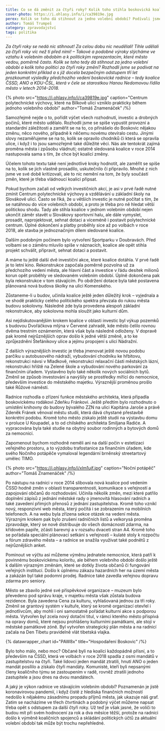 ```yaml
---
title: Co se dá změnit za čtyři roky? Kolik toho stihla boskovická koalice z let 2014–2018
cover-photo: https://i.ohlasy.info/i/ca39819e.jpg
perex: Kolik se toho dá stihnout za jedno volební období? Podívali jsme se na jeden konkrétní příklad a výsledky předchozího vedení boskovické radnice.
author: Tomáš Trumpeš
category: zpravodajství
tags: politika
---
```


*Za čtyři roky se nedá nic stihnout! Za celou dobu nic neudělali! Tihle udělali za čtyři roky víc než ti před nimi! – Takové a podobné výroky slýcháme ve vztahu k volebním obdobím a k politickým reprezentacím, které město vedou, poměrně často. Kolik se toho tedy dá stihnout za jedno volební období a kolik toho politici za čtyři roky změní? Rozhodli jsme se podívat na jeden konkrétní příklad a s již docela bezpečným odstupem tří let prozkoumat výsledky předchozího vedení boskovické radnice – tedy koalice ČSSD, ANO a KDU-ČSL, která v čele se starostkou Hanou Nedomovou řídila město v letech 2014–2018.*

{% photo src="https://i.ohlasy.info/i/ca39819e.jpg" caption="Centrum polytechnické výchovy, které na Bílkově ulici vzniklo prakticky během jednoho volebního období" author="Tomáš Znamenáček" /%}

Samozřejmě nejde o to, pořídit výčet všech rozhodnutí, investic a drobných počinů, které město udělalo. Rozhodli jsme se spíše vypustit provozní a standardní záležitosti a zaměřit se na to, co přinášelo do Boskovic nějakou změnu, něco nového, případně k něčemu novému otevíralo cestu. Jinými slovy nezaměřujeme se na to, kolik se opravilo chodníků či která se opravila ulice, i když i to jsou samozřejmě také důležité věci. Nás ale tentokrát zajímá proměna města i způsobu vládnutí; ostatně sledovaná koalice v roce 2014 nastupovala sama s tím, že chce být koalicí změny.

Účelem tohoto textu také není jednotlivé kroky hodnotit, ale zaměřit se spíše na to, kolik se jich vlastně prosadilo, uskutečnilo či připravilo. Mnohé z nich jsme ve své době kritizovali, ale to nic nemění na tom, že byly součástí změn, které je třeba vládnoucí koalici připsat.

Pokud bychom začali od velkých investičních akcí, je asi v prvé řadě nutné zmínit Centrum polytechnické výchovy a vzdělávání u základní školy na Slovákově ulici. Často se říká, že u větších investic je nutné počítat s tím, že se natáhnou do více volebních období, a proto je třeba pro ně hledat větší politickou shodu. Tady ale stihla koalice v jednom volebním období nejen ukončit záměr stavět u Slovákovy sportovní halu, ale dále vymyslet, prosadit, naprojektovat, sehnat dotaci a víceméně i postavit polytechnické centrum. Úplné dokončení a platby proběhly sice až po volbách v roce 2018, ale stavba je jednoznačným dílem sledované koalice.

Dalším podobným počinem bylo vytvoření Sportparku v Doubravách. Před volbami se o záměru mluvilo spíše v náznacích, koalice ale opět stihla projekt schválit, připravit, sehnat dotaci a postavit.

A máme tu ještě další dvě investiční akce, které koalice dotáhla. V prvé řadě je to letní kino. Rekonstrukce započala poměrně pozvolna už za předchozího vedení města, ale hlavní část a investice v řádu desítek milionů korun opět proběhly ve sledovaném volebním období. Úplně dokončena pak byla rekonstrukce v tom stávajícím. Po obdržení dotace byla také postavena plánovaná nová budova školky na ulici Komenského.

Zůstaneme-li u budov, učinila koalice ještě jeden důležitý krok – vyjednala a ve shodě prakticky celého politického spektra převzala do rukou města budovu sokolovny. Následně zde byla provedena alespoň základní rekonstrukce, aby sokolovna mohla sloužit jako kulturní dům.

Asi nejdiskutovanějším krokem koalice v oblasti investic byl výkup pozemků s budovou Dvořáčkova mlýna v Červené zahradě, kde město čelilo rovnou dvěma trestním oznámením, která však byla následně odloženy. V dopravě pak kromě nejrůznějších oprav došlo k jedné větší změně, a to ke zprůjezdnění Štefánikovy ulice a jejímu propojení s ulicí Nádražní.

Z dalších výraznějších investic je třeba jmenovat ještě novou podobu parčíku u autobusového nádraží, vybudování chodníku ke hřbitovu, rekonstrukci návsi v Mladkově, rekonstrukci relaxační části městských lázní, rekonstrukci hřiště na Zelené škole a vybudování nového parkování za finančním úřadem. Vystavěno bylo také několik nových sociálních bytů. Změnil se způsob investování a navýšily se prostředky mířící do nemocnice, především investice do městského majetku. Výraznější proměnou prošlo také Růžové náměstí.

Radnice rozhodla o zřízení funkce městského architekta, která připadla boskovickému rodákovi Zdeňku Fránkovi. Ještě předtím bylo rozhodnuto o umístění knihovny do budovy bývalého ZZN na ulici Kapitána Jaroše a právě Zdeněk Fránek věnoval městu studii, která dává chystané přestavbě konkrétní podobu. Kromě toho město získalo ještě studii na výstavbu domu v proluce U Koupadel, a to od chilského architekta Smiljana Radiće. A vypracována byla také studie na obytný soubor rodinných a bytových domů za nemocnicí.

Zapomenout bychom rozhodně neměli ani na další počin v estetizaci veřejného prostoru, a to výzdobu trafostanice za finančním úřadem, kde svého Nočního potápěče vymaloval legendární brněnský streetartový umělec TIMO.

{% photo src="https://i.ohlasy.info/i/xlm1ujf.jpg" caption="Noční potápěč" author="Tomáš Znamenáček" /%}

Po nástupu na radnici v roce 2014 slibovala nová koalice pod vedením ČSSD hodně změn v oblasti transparentnosti, komunikace s veřejností a zapojování občanů do rozhodování. Učinila několik změn, mezi které patřilo doplnění zápisů z jednání městské rady o jmenovitá hlasování radních a také zavedení přímých přenosů z jednání zastupitelstva. Kromě toho vznikl nový, responzivní web města, který počítá i se zobrazením na mobilních telefonech. A na webu byla zřízena sekce otázek na vedení města. Výrazným krokem pak bylo zrušení radničních listů a velkorysá proměna zpravodaje, který se nově distribuuje do všech domácností zdarma, na křídovém papíře, zčásti barevný a v rozsahu dvaceti stran A4. Kromě toho se pořádala speciální plánovací setkání s veřejností – kulaté stoly k rozpočtu a fórum zdravého města – a radnice se snažila využívat také podnětů z nejrůznějších anket.

Pominout ve výčtu asi můžeme výměnu jednatele nemocnice, která patří k povinnému boskovickému koloritu, ale během volebního období došlo ještě k dalším výrazným změnám, které se dotkly života občanů či fungování veřejných institucí. Došlo k úplnému zákazu hazardních her na území města a zakázán byl také podomní prodej. Radnice také zavedla veřejnou dopravu zdarma pro seniory. 

Město se zbavilo jedné své příspěvkové organizace – muzeum bylo převedeno pod správu kraje, v majetku města však zůstala budova rezidence. Byla zavedena Cena za kulturu, vyhlašovaná jednou za tři roky. Změnil se grantový systém v kultuře, který se kromě organizací otevřel i jednotlivcům, aby mohli i oni samostatně pořádat kulturní akce s podporou města. Vytvořen byl zcela nový dotační titul, v rámci kterého město přispívá na opravy domů, které nejsou prohlášeny kulturními památkami, ale stojí v městské památkové zóně. Byl vytvořen strategický plán města a na radnicí začala na Den Tibetu pravidelně vlát tibetská vlajka.

{% datawrapper_chart id="PAW8x" title="Hospodaření Boskovic" /%}

Bylo toho málo, nebo moc? Občané byli na koalici každopádně přísní, a to především na ČSSD, která ve volbách v roce 2018 spadla z osmi mandátů v zastupitelstvu na čtyři. Také lidovci jeden mandát ztratili, hnutí ANO o jeden mandát posílilo a získalo čtyři mandáty. Komunisté, kteří byli nepsanými členy koaličního týmu se zastoupením v radě, rovněž ztratili jednoho zastupitele a jsou dnes na dvou mandátech.

A jaký je výkon radnice ve stávajícím volebním období? Poznamenán je jistě koronavirovou pandemií, i když čistě z hlediska finančních možností nedošlo k nějakému zásadnímu propadu příjmů města, jak ukazuje náš graf. Zatím se nacházíme ve třech čtvrtinách a podobný výčet můžeme napsat třeba opět s odstupem za další čtyři roky. Už teď je však jasné, že voliči to budou mít při svém hodnocení za rok a dva měsíce těžší, protože na radnici došlo k výměně koaličních spojenců a skládání politických účtů za aktuální volební období tak může být trochu nepřehledné.
